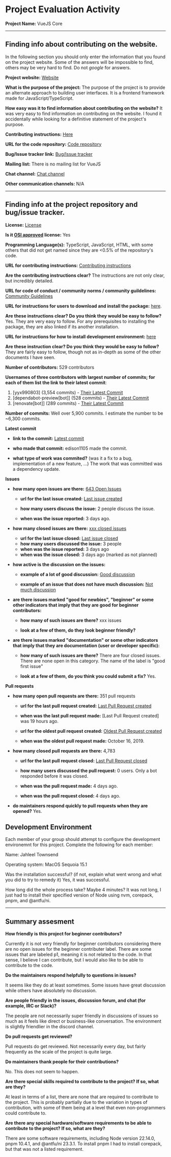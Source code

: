 # Project Evaluation Activity



__Project Name:__  VueJS Core


---

## Finding info about contributing on the website.

In the following section you should only enter the information that you
found on the project website. Some of the answers will be impossible to find, others
may be very hard to find. Do not _google_ for answers.

__Project website:__ [Website](https://vuejs.org/)


__What is the purpose of the project:__ The purpose of the project is to provide an alternate approach to building user interfaces. It is a frontend framework made for JavaScript/TypeScript. 


__How easy was it to find information about contributing on the website?__ It was very easy to find information on contributing on the website. I found it accidentally while looking for a definitive statement of the project's purpose.


__Contributing instructions:__ [Here](https://vuejs.org/about/community-guide.html) 

__URL for the code repository:__ [Code repository](https://github.com/vuejs/core)

__Bug/Issue tracker link:__ [Bug/Issue tracker](https://github.com/vuejs/core/issues)

__Mailing list:__ There is no mailing list for VueJS

__Chat channel:__ [Chat channel](https://chat.vuejs.org/)

__Other communication channels:__ N/A


---

## Finding info at the project repository and bug/issue tracker.

__License:__ [License](https://github.com/vuejs/core/blob/main/LICENSE)

__Is it [OSI approved](https://opensource.org/licenses/alphabetical) license:__ Yes

__Programming Language(s):__ TypeScript, JavaScript, HTML, with some others that did not get named since they are <0.5% of the repository's code.

__URL for contributing instructions:__ [Contributing instructions](https://github.com/vuejs/core/blob/main/.github/contributing.md)

__Are the contributing instructions clear?__ The instructions are not only clear, but incredibly detailed. 


__URL for code of conduct / community norms / community guildelines:__ [Community Guidelines](https://vuejs.org/about/coc.html)

__URL for instructions for users to download and install the package:__  [here](https://vuejs.org/guide/quick-start.html). 


__Are these instructions clear? Do you think they would be easy to follow?__ Yes. They are very easy to follow. For any prerequisites to installing the package, they are also linked if its another installation. 


__URL for instructions for how to install development environment:__ [here](https://github.com/vuejs/core/blob/main/.github/contributing.md#development-setup)


__Are these instruction clear? Do you think they would be easy to follow?__ They are fairly easy to follow, though not as in-depth as some of the other documents I have seen.


__Number of contributors:__ 529 contributors


__Usernames of three contributors with largest number of commits; for
each of them list the link to their latest commit__:

1. [yyx990803] (3,554 commits) - [Their Latest Commit](https://github.com/vuejs/core/commit/22dcbf3e20eb84f69c8952f6f70d9990136a4a68)
1. [dependabot-preview[bot]] (528 commits) - [Their Latest Commit](https://github.com/vuejs/core/commit/63ff46c2bee56da87521a7edbb58cb0e98d36da0)
1. [renovate[bot]] (289 commits) - [Their Latest Commit](https://github.com/vuejs/core/commit/2dd2feab9c3a7c282ebd00b8fb0086361cac1194)


__Number of commits:__ Well over 5,900 commits. I estimate the number to be ~6,300 commits.

__Latest commit__ 

- __link to the commit:__ [Latest commit](https://github.com/vuejs/core/pull/12932)

- __who made that commit:__ edison1105 made the commit. 

- __what type of work was commited?__ (was it a fix to a bug, implementation of a new feature, ...) The work that was committed was a dependency update. 


__Issues__

- __how many open issues are there:__ [643 Open Issues](https://github.com/vuejs/core/issues)

    - __url for the last issue created:__ [Last issue created](https://github.com/vuejs/core/issues/12969)

    - __how many users discuss the issue:__ 2 people discuss the issue.
    
    - __when was the issue reported:__ 3 days ago.
    

- __how many closed issues are there:__ [xxx closed issues](https://github.com/vuejs/core/issues?q=is%3Aissue%20state%3Aclosed%20sort%3Acreated-desc)
    - __url for the last issue closed:__ [Last issue closed](https://github.com/vuejs/core/issues/12967)
    - __how many users discussed the issue:__ 3 people
    - __when was the issue reported:__ 3 days ago
    - __when was the issue closed:__ 3 days ago (marked as not planned)

- __how active is the discussion on the issues:__ 

    - __example of a lot of good discussion:__ [Good discussion](https://github.com/vuejs/core/issues/12575)
    
    - __example of an issue that does not have much discussion:__ [Not much discussion](https://github.com/vuejs/core/issues/2932)



- __are there issues marked "good for newbies", "beginner" or some other indicators that imply that they are good for beginner contributors:__ 

    - __how many of such issues are there?__ xxx issues
    
    - __look at a few of them, do they look beginner friendly?__ 



- __are there issues marked "documentation" or some other indicators that imply that they are documentation (user or developer specific):__ 

    - __how many of such issues are there?__ There are four closed issues. There are none open in this category. The name of the label is "good first issue"
    
    - __look at a few of them, do you think you could submit a fix?__ Yes. 



__Pull requests__

- __how many open pull requests are there:__ 351 pull requests

    - __url for the last pull request created:__ [Last Pull Request created](https://github.com/vuejs/core/pull/12975)
    
    - __when was the last pull request made:__ [Last Pull Request created] was 19 hours ago.

    - __url for the oldest pull request created:__ [Oldest Pull Request created](https://github.com/vuejs/core/pull/384)
    
    - __when was the oldest pull request made:__ October 16, 2019.

- __how many closed pull requests are there:__ 4,783

    - __url for the last pull request closed:__ [Last Pull Request closed](https://github.com/vuejs/core/pull/12959)
    
    - __how many users discussed the pull request:__ 0 users. Only a bot responded before it was closed. 
    
    - __when was the pull request made:__  4 days ago.
    
    - __when was the pull request closed:__ 4 days ago. 
    

- __do maintainers respond quickly to pull requests when they are opened?__ Yes. 


## Development Environment 

Each member of your group should attempt to configure the development environemnt 
for this project. Complete the following for each member:

Name: Jahleel Townsend

Operating system: MacOS Sequoia 15.1

Was the installation successful? (if not, explain what went wrong and 
what you did to try to remedy it) Yes, it was successful. 

How long did the whole process take? Maybe 4 minutes? It was not long, I just had to install their specified version of Node using nvm, corepack, pnpm, and @antfu/ni.


---


## Summary assesment
__How friendly is this project for beginner contributors?__

Currently it is not very friendly for beginner contributors considering there are no open issues for the beginner contributer label. There are some issues that are labeled p1, meaning it is not related to the code. In that sense, I believe I can contribute, but I would also like to be able to contribute to the code.


__Do the maintainers respond helpfully to questions in issues?__

It seems like they do at least sometimes. Some issues have great discussion while others have absolutely no discussion. 

__Are people friendly in the issues, discussion forum, and chat (for example, IRC or Slack)?__

The people are not necessarily super friendly in discussions of issues so much as it feels like direct or business-like conversation. The environment is slightly friendlier in the discord channel. 


__Do pull requests get reviewed?__

Pull requests do get reviewed. Not necessarily every day, but fairly frequently as the scale of the project is quite large. 

__Do maintainers thank people for their contributions?__

No. This does not seem to happen. 

__Are there special skills required to contribute to the project? If so, what are they?__

At least in terms of a list, there are none that are required to contribute to the project. This is probably partially due to the variation in types of contribution, with some of them being at a level that even non-programmers could contribute to.

__Are there any special hardware/software requirements to be able to contribute to the project? If so, what are they?__

There are some software requirements, including Node version 22.14.0, pnpm 10.4.1, and @antfu/ni 23.3.1. To install pnpm I had to install corepack, but that was not a listed requirement. 
